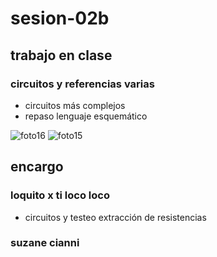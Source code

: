 # sesion-02b

## trabajo en clase
### circuitos y referencias varias
- circuitos más complejos
- repaso lenguaje esquemático

![foto16](https://github.com/user-attachments/assets/0029acf8-a43b-4f12-b3aa-83077a3f23d6)
![foto15](https://github.com/user-attachments/assets/3d7ed002-de6d-4a95-b90d-d5e75a1ea4a5)

## encargo
### loquito x ti loco loco
- circuitos y testeo extracción de resistencias

### suzane cianni
